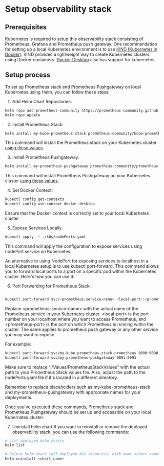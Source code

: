 # Setup observability stack

## Prerequisites
Kubernetes is required to setup this observability stack consisting of Prometheus, Grafana and Prometheus push gateway.
One recommendation for setting up a local Kubernetes environment is to use [KIND (Kubernetes in Docker)](https://kind.sigs.k8s.io/). KIND provides a lightweight way to create Kubernetes clusters using Docker containers. [Docker Desktop](https://docs.docker.com/desktop/kubernetes/) also has support for kubernetes.

## Setup process
To set up Prometheus stack and Prometheus Pushgateway on local Kubernetes using Helm, you can follow these steps:

1) Add Helm Chart Repositories:

```bash
helm repo add prometheus-community https://prometheus-community.github.io/helm-charts 
helm repo update
```

2) Install Prometheus Stack:

```bash
helm install my-kube-prometheus-stack prometheus-community/kube-prometheus-stack --version 57.0.3 -f "./Values/PrometheusStackValues.yaml"
```

This command will install the Prometheus stack on your Kubernetes cluster [using these values](./Values/PrometheusStackValues.yaml).

3) Install Prometheus Pushgateway:

```bash
helm install my-prometheus-pushgateway prometheus-community/prometheus-pushgateway --version 2.8.0 -f "./Values/PrometheusPushGateway.yaml"
```

This command will install Prometheus Pushgateway on your Kubernetes cluster [using these values](./Values/PrometheusPushGateway.yaml).

4) Set Docker Context:

```bash
kubectl config get-contexts
kubectl config use-context docker-desktop
```

Ensure that the Docker context is correctly set to your local Kubernetes cluster.

5) Expose Services Locally:

```bash
kubectl apply -f ./k8s/nodePorts.yaml
```

This command will apply the configuration to expose services using nodePort service on Kubernetes.

An alternative to using NodePort for exposing services to localhost in a local Kubernetes setup is to use kubectl port-forward. This command allows you to forward local ports to a port on a specific pod within the Kubernetes cluster. Here's how you can use it:

6) Port Forwarding for Prometheus Stack:

```bash

kubectl port-forward svc/<prometheus-service-name> <local-port>:<prometheus-port>
```

Replace \<prometheus-service-name\> with the actual name of the Prometheus service in your Kubernetes cluster. \<local-port\> is the port number on your localhost where you want to access Prometheus, and \<prometheus-port\> is the port on which Prometheus is running within the cluster. The same applies to prometheus push gateway or any other service you may want to expose.

For example:

```bash
kubectl port-forward svc/my-kube-prometheus-stack-prometheus 9090:9090
kubectl port-forward svc/my-prometheus-pushgateway 9091:9091
```

Make sure to replace "./Values/PrometheusStackValues" with the actual path to your Prometheus Stack values file. Also, adjust the path to the nodePorts.yaml file if it's located in a different directory.

Remember to replace placeholders such as my-kube-prometheus-stack and my-prometheus-pushgateway with appropriate names for your deployments.

Once you've executed these commands, Prometheus stack and Prometheus Pushgateway should be set up and accessible on your local Kubernetes cluster.

7) Uninstall helm chart
If you want to reinstall or remove the deployed observability stack, you can use the following commands: 

```bash
# List deployed helm charts
helm list

# Delete helm chart (all deployed k8s resources) with name <chart_name>
helm uninstall <chart_name>
```